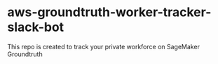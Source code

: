 # aws-groundtruth-worker-tracker-slack-bot
This repo is created to track your private workforce on SageMaker Groundtruth
